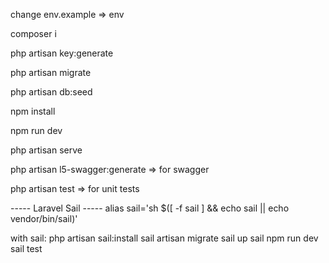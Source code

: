 change env.example => env

composer i

php artisan key:generate

php artisan migrate

php artisan db:seed

npm install

npm run dev

php artisan serve

php artisan l5-swagger:generate => for swagger

php artisan test => for unit tests

----- Laravel Sail -----
alias sail='sh $([ -f sail ] && echo sail || echo vendor/bin/sail)'

with sail: 
    php artisan sail:install
    sail artisan migrate
    sail up
    sail npm run dev
    sail test
